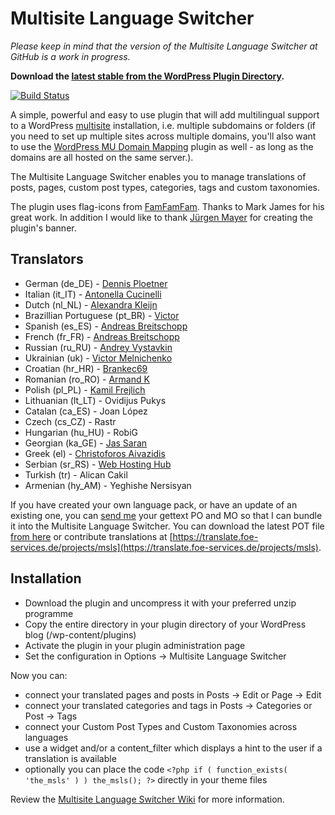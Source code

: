# Multisite Language Switcher

_Please keep in mind that the version of the Multisite Language Switcher at GitHub is a work in progress._

**Download the [latest stable from the WordPress Plugin Directory](http://downloads.wordpress.org/plugin/multisite-language-switcher.zip).**
 
[![Build Status](https://api.travis-ci.org/lloc/Multisite-Language-Switcher.png)](https://api.travis-ci.org/lloc/Multisite-Language-Switcher)

A simple, powerful and easy to use plugin that will add 
multilingual support to a WordPress 
[multisite](http://codex.wordpress.org/Create_A_Network) 
installation, i.e. multiple subdomains or folders (if you need to 
set up multiple sites across multiple domains, you'll also want to 
use the
[WordPress MU Domain Mapping](http://wordpress.org/extend/plugins/wordpress-mu-domain-mapping/)
plugin as well - as long as the domains are all hosted on the 
same server.).

The Multisite Language Switcher enables you to manage translations of 
posts, pages, custom post types, categories, tags and custom taxonomies.

The plugin uses flag-icons from [FamFamFam](http://famfamfam.com). 
Thanks to Mark James for his great work. In addition I would like to 
thank [Jürgen Mayer](http://designetage.com/) for creating the plugin's 
banner.

## Translators

*  German (de_DE) - [Dennis Ploetner](http://www.urlaub-und-reisen.net/) 
*  Italian (it_IT) - [Antonella Cucinelli](http://www.freely.de/)
*  Dutch (nl_NL) - [Alexandra Kleijn](http://www.buurtaal.de/) 
*  Brazillian Portuguese (pt_BR) - [Victor](http://www.coolweb.com.br/)
*  Spanish (es_ES) - [Andreas Breitschopp](http://www.ab-weblog.com/en/) 
*  French (fr_FR) - [Andreas Breitschopp](http://www.ab-tools.com/en/)
*  Russian (ru_RU) - [Andrey Vystavkin](http://j4vk.com/)
*  Ukrainian (uk) - [Victor Melnichenko](http://worm.org.ua/)
*  Croatian (hr_HR) - [Brankec69](https://github.com/Brankec69)
*  Romanian (ro_RO) - [Armand K](http://caveatlector.eu/)
*  Polish (pl_PL) - [Kamil Frejlich](http://www.mojito-networks.com/)
*  Lithuanian (lt_LT) - Ovidijus Pukys
*  Catalan (ca_ES) - Joan López
*  Czech (cs_CZ) - Rastr
*  Hungarian (hu_HU) - RobiG
*  Georgian (ka_GE) - [Jas Saran](http://www.gwebpro.com/)
*  Greek (el) - [Christoforos Aivazidis](http://www.aivazidis.org/)
*  Serbian (sr_RS) - [Web Hosting Hub](http://www.webhostinghub.com/)
*  Turkish (tr) - Alican Cakil
*  Armenian (hy_AM) - Yeghishe Nersisyan

If you have created your own language pack, or have an update of an 
existing one, you can [send me](mailto:re@lloc.de) your gettext PO 
and MO so that I can bundle it into the Multisite Language Switcher. 
You can download the latest POT file
[from here](http://plugins.svn.wordpress.org/multisite-language-switcher/trunk/languages/default.pot)
or contribute translations at 
[https://translate.foe-services.de/projects/msls](https://translate.foe-services.de/projects/msls).

## Installation

*  Download the plugin and uncompress it with your preferred unzip programme
*  Copy the entire directory in your plugin directory of your WordPress blog (/wp-content/plugins)
*  Activate the plugin in your plugin administration page
*  Set the configuration in Options -> Multisite Language Switcher

Now you can: 

*  connect your translated pages and posts in Posts -> Edit or Page -> Edit
*  connect your translated categories and tags in Posts -> Categories or Post -> Tags
*  connect your Custom Post Types and Custom Taxonomies across languages
*  use a widget and/or a content_filter which displays a hint to the user if a translation is available
*  optionally you can place the code `<?php if ( function_exists( 'the_msls' ) ) the_msls(); ?>` directly in your theme files

Review the
[Multisite Language Switcher Wiki](https://github.com/lloc/Multisite-Language-Switcher/wiki)
for more information.
